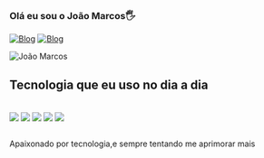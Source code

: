 ### Olá eu sou o João Marcos🖐️

[![Blog](https://img.shields.io/badge/Instagram-E4405F?style=for-the-badge&logo=instagram&logoColor=white)](https://www.instagram.com/andradesilva_joao/)
[![Blog](https://img.shields.io/badge/LinkedIn-0077B5?style=for-the-badge&logo=linkedin&logoColor=white)](www.linkedin.com/in/andradesilvajoao)


![João Marcos](https://github-readme-stats.vercel.app/api?username=joaomar1122&show_icons=true&theme=dracula)

## Tecnologia que eu uso no dia a dia

<div style="display: inline_block"><br/>
       <img align="center" src="https://img.shields.io/badge/HTML5-E34F26?style=for-the-badge&logo=html5&logoColor=white" />
        <img align="center" src="https://img.shields.io/badge/CSS3-1572B6?style=for-the-badge&logo=css3&logoColor=white" />
         <img align="center" src="https://img.shields.io/badge/PHP-777BB4?style=for-the-badge&logo=php&logoColor=white" />
        <img align="center" src="https://img.shields.io/badge/Laravel-FF2D20?style=for-the-badge&logo=laravel&logoColor=white" />
        <img align="center" src="https://img.shields.io/badge/MySQL-00000F?style=for-the-badge&logo=mysql&logoColor=white" />

       
</div><br/>

Apaixonado por tecnologia,e sempre tentando me aprimorar mais 


